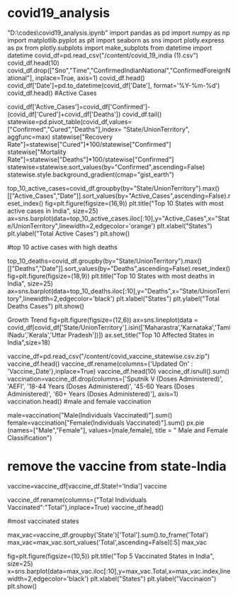 # covid19_analysis
"D:\codes\covid19_analysis.ipynb"
import pandas as pd
import numpy as np
import matplotlib.pyplot as plt
import seaborn as sns
import plotly.express as px
from plotly.subplots import make_subplots
from datetime import datetime
covid_df=pd.read_csv("/content/covid_19_india (1).csv")
covid_df.head(10)
covid_df.drop(["Sno","Time","ConfirmedIndianNational","ConfirmedForeignNational"], inplace=True, axis=1)
covid_df.head()
covid_df['Date']=pd.to_datetime(covid_df['Date'], format='%Y-%m-%d')
covid_df.head()
#Active Cases

covid_df['Active_Cases']=covid_df['Confirmed']- (covid_df['Cured']+covid_df['Deaths'])
covid_df.tail()
statewise=pd.pivot_table(covid_df,values=["Confirmed","Cured","Deaths"],index= "State/UnionTerritory", aggfunc=max)
statewise["Recovery Rate"]=statewise["Cured"]*100/statewise["Confirmed"]
statewise["Mortality Rate"]=statewise["Deaths"]*100/statewise["Confirmed"]
statewise=statewise.sort_values(by="Confirmed",ascending=False)
statewise.style.background_gradient(cmap="gist_earth")

top_10_active_cases=covid_df.groupby(by="State/UnionTerritory").max()[["Active_Cases","Date"]].sort_values(by="Active_Cases",ascending=False).reset_index()
fig=plt.figure(figsize=(16,9))
plt.title("Top 10 States with most active cases in India", size=25)
ax=sns.barplot(data=top_10_active_cases.iloc[:10],y="Active_Cases",x="State/UnionTerritory",linewidth=2,edgecolor='orange')
plt.xlabel("States")
plt.ylabel("Total Active Cases")
plt.show()

#top 10 active cases with high deaths

top_10_deaths=covid_df.groupby(by="State/UnionTerritory").max()[["Deaths","Date"]].sort_values(by="Deaths",ascending=False).reset_index()
fig=plt.figure(figsize=(18,9))
plt.title("Top 10 States with most deaths in India", size=25)
ax=sns.barplot(data=top_10_deaths.iloc[:10],y="Deaths",x="State/UnionTerritory",linewidth=2,edgecolor='black')
plt.xlabel("States")
plt.ylabel("Total Deaths Cases")
plt.show()

 Growth Trend
fig=plt.figure(figsize=(12,6))
ax=sns.lineplot(data = covid_df[covid_df['State/UnionTerritory'].isin(['Maharastra','Karnataka','TamilNadu','Kerala','Uttar Pradesh'])])
ax.set_title("Top 10 Affected States in India",size=18)

vaccine_df=pd.read_csv("/content/covid_vaccine_statewise.csv.zip")
vaccine_df.head()
vaccine_df.rename(columns={'Updated On' : 'Vaccine_Date'},inplace=True)
vaccine_df.head(10)
vaccine_df.isnull().sum()
vaccination=vaccine_df.drop(columns=['Sputnik V (Doses Administered)', 'AEFI', '18-44 Years (Doses Administered)', '45-60 Years (Doses Administered)', '60+ Years (Doses Administered)'], axis=1)
vaccination.head()
#male and female vaccination

male=vaccination["Male(Individuals Vaccinated)"].sum()
female=vaccination["Female(Individuals Vaccinated)"].sum()
px.pie (names=["Male","Female"], values=[male,female], title = " Male and Female Classification")

# remove the vaccine from state-India

vaccine=vaccine_df[vaccine_df.State!='India']
vaccine

vaccine_df.rename(columns={"Total Individuals Vaccinated":"Total"},inplace=True)
vaccine_df.head()

 #most vaccinated states

max_vac=vaccine_df.groupby('State')['Total'].sum().to_frame('Total')
max_vac=max_vac.sort_values('Total',ascending=False)[:5]
max_vac

fig=plt.figure(figsize=(10,5))
plt.title("Top 5 Vaccinated States in India", size=25)
x=sns.barplot(data=max_vac.iloc[:10],y=max_vac.Total,x=max_vac.index,linewidth=2,edgecolor='black')
plt.xlabel("States")
plt.ylabel("Vaccinaion")
plt.show()

